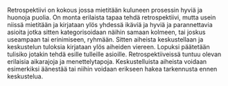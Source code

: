 Retrospektiivi on kokous jossa mietitään kuluneen prosessin hyviä ja huonoja puolia.
On monta erilaista tapaa tehdä retrospektiivi, mutta usein niissä mietitään ja kirjataan ylös yhdessä ikäviä ja hyviä ja parannettavia asioita jotka sitten kategorisoidaan näihin samaan kolmeen, tai joskus useampaan tai erinimiseen, ryhmään.
Sitten aiheista keskustellaan ja keskustelun tuloksia kirjataan ylös aiheiden viereen. Lopuksi päätetään tulisiko jotakin tehdä esille tulleille asioille.
Retrospektiiveissä tuntuu olevan erilaisia aikarajoja ja menettelytapoja. Keskustelluista aiheista voidaan esimerkiksi äänestää tai niihin voidaan erikseen hakea tarkennusta ennen keskustelua.
